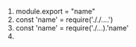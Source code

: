 1. module.export = "name"
2. const 'name' = require('././....')
3. const 'name' = require('./...).'name'
4. 